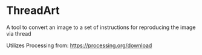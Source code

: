 # ThreadArt
A tool to convert an image to a set of instructions for reproducing the image via thread

Utilizes Processing from:
https://processing.org/download
